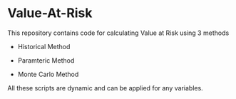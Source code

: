 # Value-At-Risk

This repository contains code for calculating Value at Risk using 3 methods

- Historical Method

- Paramteric Method

- Monte Carlo Method

All these scripts are dynamic and can be applied for any variables.